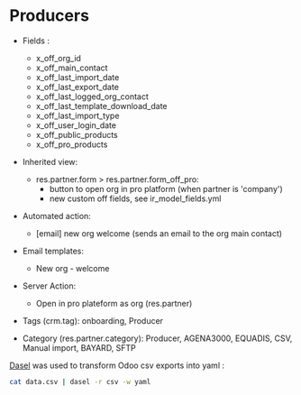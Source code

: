 # Producers

- Fields :

  - x_off_org_id
  - x_off_main_contact
  - x_off_last_import_date
  - x_off_last_export_date
  - x_off_last_logged_org_contact
  - x_off_last_template_download_date
  - x_off_last_import_type
  - x_off_user_login_date
  - x_off_public_products
  - x_off_pro_products

- Inherited view:

  - res.partner.form > res.partner.form_off_pro:
    - button to open org in pro platform (when partner is 'company')
    - new custom off fields, see ir_model_fields.yml

- Automated action:

  - [email] new org welcome (sends an email to the org main contact)

- Email templates:

  - New org - welcome

- Server Action:

  - Open in pro plateform as org (res.partner)

- Tags (crm.tag): onboarding, Producer

- Category (res.partner.category): Producer, AGENA3000, EQUADIS, CSV, Manual import, BAYARD, SFTP

[Dasel](https://github.com/TomWright/dasel) was used to transform Odoo csv exports into yaml :

```sh
cat data.csv | dasel -r csv -w yaml
```
